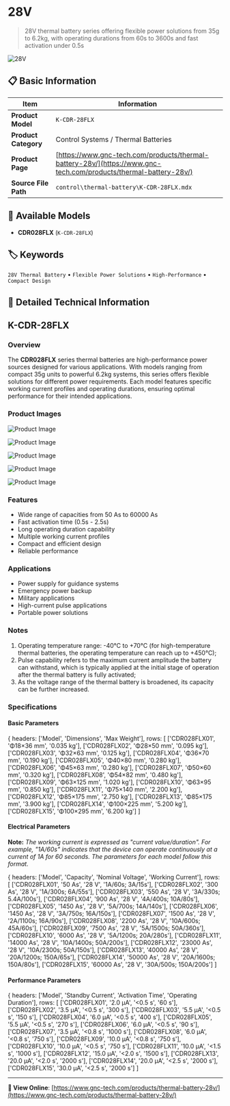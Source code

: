 # 28V

> 28V thermal battery series offering flexible power solutions from 35g to 6.2kg, with operating durations from 60s to 3600s and fast activation under 0.5s

![28V](https://www.gnc-tech.com/images/products/control/thermal-battery/K-CDR-28FLX/K-CDR-28FLX.webp)

## 📋 Basic Information

| Item | Information |
|------|------|
| **Product Model** | `K-CDR-28FLX` |
| **Product Category** | Control Systems / Thermal Batteries |
| **Product Page** | [https://www.gnc-tech.com/products/thermal-battery-28v/](https://www.gnc-tech.com/products/thermal-battery-28v/) |
| **Source File Path** | `control\thermal-battery\K-CDR-28FLX.mdx` |

## 🔧 Available Models

- **CDR028FLX** (`K-CDR-28FLX`)

## 🏷️ Keywords

`28V Thermal Battery` • `Flexible Power Solutions` • `High-Performance` • `Compact Design`

## 📖 Detailed Technical Information

## K-CDR-28FLX

### Overview

The **CDR028FLX** series thermal batteries are high-performance power sources designed for various applications. With models ranging from compact 35g units to powerful 6.2kg systems, this series offers flexible solutions for different power requirements. Each model features specific working current profiles and operating durations, ensuring optimal performance for their intended applications.

### Product Images

![Product Image](https://www.gnc-tech.com/products/control/thermal-battery/K-CDR-28FLX/K-CDR-28FLX-Slide-01.webp)

![Product Image](https://www.gnc-tech.com/products/control/thermal-battery/K-CDR-28FLX/K-CDR-28FLX-Slide-02.webp)

![Product Image](https://www.gnc-tech.com/products/control/thermal-battery/K-CDR-28FLX/K-CDR-28FLX-Slide-03.webp)

![Product Image](https://www.gnc-tech.com/products/control/thermal-battery/K-CDR-28FLX/K-CDR-28FLX-Slide-04.webp)

![Product Image](https://www.gnc-tech.com/products/control/thermal-battery/K-CDR-28FLX/K-CDR-28FLX-Slide-05.webp)

### Features

- Wide range of capacities from 50 As to 60000 As
- Fast activation time (0.5s - 2.5s)
- Long operating duration capability
- Multiple working current profiles
- Compact and efficient design
- Reliable performance

### Applications

- Power supply for guidance systems
- Emergency power backup
- Military applications
- High-current pulse applications
- Portable power solutions

### Notes

1. Operating temperature range: -40°C to +70°C (for high-temperature thermal batteries, the operating temperature can reach up to +450°C);
2. Pulse capability refers to the maximum current amplitude the battery can withstand, which is typically applied at the initial stage of operation after the thermal battery is fully activated;
3. As the voltage range of the thermal battery is broadened, its capacity can be further increased.

### Specifications

#### Basic Parameters
  
{
headers: ['Model', 'Dimensions', 'Max Weight'],
rows: [
  ['CDR028FLX01', 'Φ18×36 mm', '0.035 kg'],
  ['CDR028FLX02', 'Φ28×50 mm', '0.095 kg'],
  ['CDR028FLX03', 'Φ32×63 mm', '0.125 kg'],
  ['CDR028FLX04', 'Φ36×70 mm', '0.190 kg'],
  ['CDR028FLX05', 'Φ40×80 mm', '0.280 kg'],
  ['CDR028FLX06', 'Φ45×63 mm', '0.280 kg'],
  ['CDR028FLX07', 'Φ50×60 mm', '0.320 kg'],
  ['CDR028FLX08', 'Φ54×82 mm', '0.480 kg'],
  ['CDR028FLX09', 'Φ63×125 mm', '1.020 kg'],
  ['CDR028FLX10', 'Φ63×95 mm', '0.850 kg'],
  ['CDR028FLX11', 'Φ75×140 mm', '2.200 kg'],
  ['CDR028FLX12', 'Φ85×175 mm', '2.750 kg'],
  ['CDR028FLX13', 'Φ85×175 mm', '3.900 kg'],
  ['CDR028FLX14', 'Φ100×225 mm', '5.200 kg'],
  ['CDR028FLX15', 'Φ100×295 mm', '6.200 kg']
]

#### Electrical Parameters
  **Note:** *The working current is expressed as "current value/duration". For example, "1A/60s" indicates that the device can operate continuously at a current of 1A for 60 seconds. The parameters for each model follow this format.*
  
{
headers: ['Model', 'Capacity', 'Nominal Voltage', 'Working Current'],
rows: [
  ['CDR028FLX01', '50 As', '28 V', '1A/60s; 3A/15s'],
  ['CDR028FLX02', '300 As', '28 V', '1A/300s; 6A/55s'],
  ['CDR028FLX03', '550 As', '28 V', '3A/330s; 5.4A/100s'],
  ['CDR028FLX04', '900 As', '28 V', '4A/400s; 10A/80s'],
  ['CDR028FLX05', '1450 As', '28 V', '5A/700s; 14A/140s'],
  ['CDR028FLX06', '1450 As', '28 V', '3A/750s; 16A/150s'],
  ['CDR028FLX07', '1500 As', '28 V', '2A/1100s; 16A/90s'],
  ['CDR028FLX08', '2200 As', '28 V', '10A/600s; 45A/60s'],
  ['CDR028FLX09', '7500 As', '28 V', '5A/1500s; 50A/360s'],
  ['CDR028FLX10', '6000 As', '28 V', '5A/1200s; 20A/280s'],
  ['CDR028FLX11', '14000 As', '28 V', '10A/1400s; 50A/200s'],
  ['CDR028FLX12', '23000 As', '28 V', '10A/2300s; 50A/150s'],
  ['CDR028FLX13', '40000 As', '28 V', '20A/1200s; 150A/65s'],
  ['CDR028FLX14', '50000 As', '28 V', '20A/1600s; 150A/80s'],
  ['CDR028FLX15', '60000 As', '28 V', '30A/500s; 150A/200s']
]

#### Performance Parameters
  
{
headers: ['Model', 'Standby Current', 'Activation Time', 'Operating Duration'],
rows: [
  ['CDR028FLX01', '2.0 μA', '<0.5 s', '60 s'],
  ['CDR028FLX02', '3.5 μA', '<0.5 s', '300 s'],
  ['CDR028FLX03', '5.5 μA', '<0.5 s', '150 s'],
  ['CDR028FLX04', '6.0 μA', '<0.5 s', '400 s'],
  ['CDR028FLX05', '5.5 μA', '<0.5 s', '270 s'],
  ['CDR028FLX06', '6.0 μA', '<0.5 s', '90 s'],
  ['CDR028FLX07', '3.5 μA', '<0.8 s', '1000 s'],
  ['CDR028FLX08', '6.0 μA', '<0.8 s', '750 s'],
  ['CDR028FLX09', '10.0 μA', '<0.8 s', '750 s'],
  ['CDR028FLX10', '10.0 μA', '<0.5 s', '750 s'],
  ['CDR028FLX11', '10.0 μA', '<1.5 s', '1000 s'],
  ['CDR028FLX12', '15.0 μA', '<2.0 s', '1500 s'],
  ['CDR028FLX13', '20.0 μA', '<2.0 s', '2000 s'],
  ['CDR028FLX14', '20.0 μA', '<2.5 s', '2000 s'],
  ['CDR028FLX15', '30.0 μA', '<2.5 s', '2000 s']
]

    
  

---

**🔗 View Online**: [https://www.gnc-tech.com/products/thermal-battery-28v/](https://www.gnc-tech.com/products/thermal-battery-28v/)
